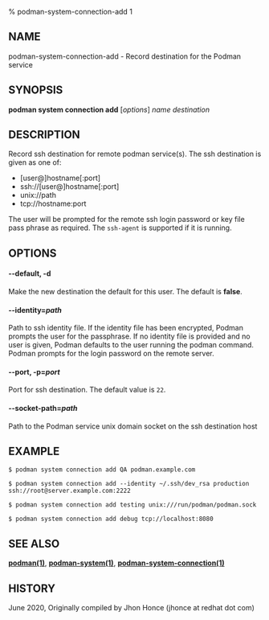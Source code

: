 % podman-system-connection-add 1

## NAME

podman\-system\-connection\-add - Record destination for the Podman service

## SYNOPSIS

**podman system connection add** [*options*] _name_ _destination_

## DESCRIPTION

Record ssh destination for remote podman service(s). The ssh destination is given as one of:

- [user@]hostname[:port]
- ssh://[user@]hostname[:port]
- unix://path
- tcp://hostname:port

The user will be prompted for the remote ssh login password or key file pass phrase as required. The `ssh-agent` is supported if it is running.

## OPTIONS

#### **--default**, **-d**

Make the new destination the default for this user. The default is **false**.

#### **--identity**=_path_

Path to ssh identity file. If the identity file has been encrypted, Podman prompts the user for the passphrase.
If no identity file is provided and no user is given, Podman defaults to the user running the podman command.
Podman prompts for the login password on the remote server.

#### **--port**, **-p**=_port_

Port for ssh destination. The default value is `22`.

#### **--socket-path**=_path_

Path to the Podman service unix domain socket on the ssh destination host

## EXAMPLE

```
$ podman system connection add QA podman.example.com

$ podman system connection add --identity ~/.ssh/dev_rsa production ssh://root@server.example.com:2222

$ podman system connection add testing unix:///run/podman/podman.sock

$ podman system connection add debug tcp://localhost:8080
```

## SEE ALSO

**[podman(1)](podman.1.md)**, **[podman-system(1)](podman-system.1.md)**, **[podman-system-connection(1)](podman-system-connection.1.md)**

## HISTORY

June 2020, Originally compiled by Jhon Honce (jhonce at redhat dot com)
